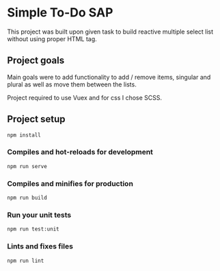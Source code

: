 # Simple To-Do SAP

This project was built upon given task to build reactive multiple select list without using proper HTML tag.

## Project goals

Main goals were to add functionality to add / remove items, singular and plural as well as move them between the lists.

Project required to use Vuex and for css I chose SCSS.

## Project setup

```
npm install
```

### Compiles and hot-reloads for development

```
npm run serve
```

### Compiles and minifies for production

```
npm run build
```

### Run your unit tests

```
npm run test:unit
```

### Lints and fixes files

```
npm run lint
```
